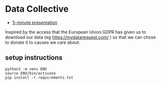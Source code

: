 # Data Collective

- [5-minute presentation](https://docs.google.com/presentation/d/1MASnRjDuL_TGLPKlXjSpWDzeJBH6KUoDZ0dmxhWCgJ8/edit?usp=sharing)

Inspired by the access that the European Union GDPR has given us to download our data (eg https://mydatarequest.com/ ) so that we can chose to donate it to causes we care about.

## setup instructions
```
python3 -m venv ENV
source ENV/bin/activate
pip install -r requirements.txt
```
